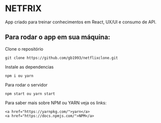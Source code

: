 # NETFRIX

App criado para treinar conhecimentos em React, UX/UI e consumo de API.

## Para rodar o app em sua máquina:

Clone o repositório

    git clone https://github.com/gb1993/netflixclone.git
    
Instale as dependencias

    npm i ou yarn
    
Para rodar o servidor

    npm start ou yarn start

Para saber mais sobre NPM ou YARN veja os links:

    <a href="https://yarnpkg.com/">yarn</a>
    <a href="https://docs.npmjs.com/">NPM</a>
    
